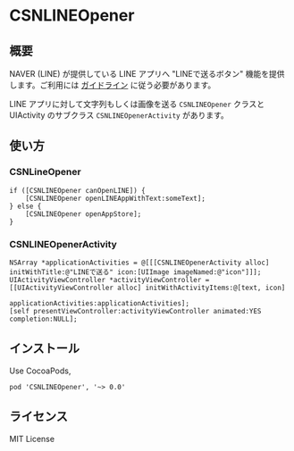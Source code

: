 # CSNLINEOpener

## 概要

NAVER (LINE) が提供している LINE アプリへ "LINEで送るボタン" 機能を提供します。ご利用には [ガイドライン](http://media.line.naver.jp/guideline/ja/ "ガイドライン｜LINEで送るボタン") に従う必要があります。

LINE アプリに対して文字列もしくは画像を送る `CSNLINEOpener` クラスと UIActivity のサブクラス `CSNLINEOpenerActivity` があります。

## 使い方

### CSNLineOpener

```objc
if ([CSNLINEOpener canOpenLINE]) {
    [CSNLINEOpener openLINEAppWithText:someText];
} else {
    [CSNLINEOpener openAppStore];
}
```

### CSNLINEOpenerActivity

```objc
NSArray *applicationActivities = @[[[CSNLINEOpenerActivity alloc] initWithTitle:@"LINEで送る" icon:[UIImage imageNamed:@"icon"]]];
UIActivityViewController *activityViewController = [[UIActivityViewController alloc] initWithActivityItems:@[text, icon]
                                                                                    applicationActivities:applicationActivities];
[self presentViewController:activityViewController animated:YES completion:NULL];
```

## インストール

Use CocoaPods,

```
pod 'CSNLINEOpener', '~> 0.0'
```

## ライセンス

MIT License
